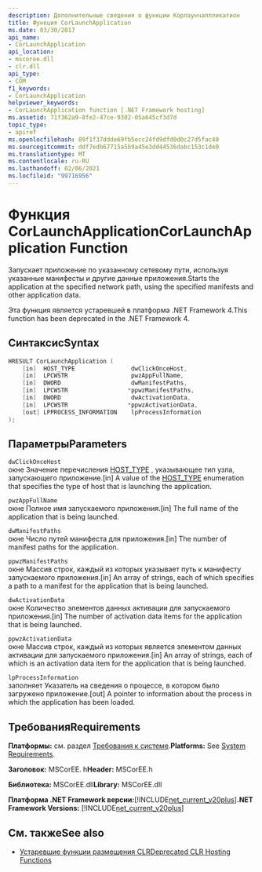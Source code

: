 ```yaml
---
description: Дополнительные сведения о функции Корлаунчаппликатион
title: Функция CorLaunchApplication
ms.date: 03/30/2017
api_name:
- CorLaunchApplication
api_location:
- mscoree.dll
- clr.dll
api_type:
- COM
f1_keywords:
- CorLaunchApplication
helpviewer_keywords:
- CorLaunchApplication function [.NET Framework hosting]
ms.assetid: 71f362a9-8fe2-47ce-9302-05a645cf3d7d
topic_type:
- apiref
ms.openlocfilehash: 89f1f37ddde69fb5ecc24fd9dfd0d0c27d5fac40
ms.sourcegitcommit: ddf7edb67715a5b9a45e3dd44536dabc153c1de0
ms.translationtype: MT
ms.contentlocale: ru-RU
ms.lasthandoff: 02/06/2021
ms.locfileid: "99716956"
---
```

# <a name="corlaunchapplication-function"></a><span data-ttu-id="621b5-103">Функция CorLaunchApplication</span><span class="sxs-lookup"><span data-stu-id="621b5-103">CorLaunchApplication Function</span></span>

<span data-ttu-id="621b5-104">Запускает приложение по указанному сетевому пути, используя указанные манифесты и другие данные приложения.</span><span class="sxs-lookup"><span data-stu-id="621b5-104">Starts the application at the specified network path, using the specified manifests and other application data.</span></span>  
  
 <span data-ttu-id="621b5-105">Эта функция является устаревшей в платформа .NET Framework 4.</span><span class="sxs-lookup"><span data-stu-id="621b5-105">This function has been deprecated in the .NET Framework 4.</span></span>  
  
## <a name="syntax"></a><span data-ttu-id="621b5-106">Синтаксис</span><span class="sxs-lookup"><span data-stu-id="621b5-106">Syntax</span></span>  
  
```cpp  
HRESULT CorLaunchApplication (  
    [in]  HOST_TYPE                dwClickOnceHost,  
    [in]  LPCWSTR                  pwzAppFullName,  
    [in]  DWORD                    dwManifestPaths,  
    [in]  LPCWSTR                 *ppwzManifestPaths,  
    [in]  DWORD                    dwActivationData,  
    [in]  LPCWSTR                 *ppwzActivationData,  
    [out] LPPROCESS_INFORMATION    lpProcessInformation  
);  
```  
  
## <a name="parameters"></a><span data-ttu-id="621b5-107">Параметры</span><span class="sxs-lookup"><span data-stu-id="621b5-107">Parameters</span></span>  

 `dwClickOnceHost`  
 <span data-ttu-id="621b5-108">окне Значение перечисления [HOST_TYPE](host-type-enumeration.md) , указывающее тип узла, запускающего приложение.</span><span class="sxs-lookup"><span data-stu-id="621b5-108">[in] A value of the [HOST_TYPE](host-type-enumeration.md) enumeration that specifies the type of host that is launching the application.</span></span>  
  
 `pwzAppFullName`  
 <span data-ttu-id="621b5-109">окне Полное имя запускаемого приложения.</span><span class="sxs-lookup"><span data-stu-id="621b5-109">[in] The full name of the application that is being launched.</span></span>  
  
 `dwManifestPaths`  
 <span data-ttu-id="621b5-110">окне Число путей манифеста для приложения.</span><span class="sxs-lookup"><span data-stu-id="621b5-110">[in] The number of manifest paths for the application.</span></span>  
  
 `ppwzManifestPaths`  
 <span data-ttu-id="621b5-111">окне Массив строк, каждый из которых указывает путь к манифесту запускаемого приложения.</span><span class="sxs-lookup"><span data-stu-id="621b5-111">[in] An array of strings, each of which specifies a path to a manifest for the application that is being launched.</span></span>  
  
 `dwActivationData`  
 <span data-ttu-id="621b5-112">окне Количество элементов данных активации для запускаемого приложения.</span><span class="sxs-lookup"><span data-stu-id="621b5-112">[in] The number of activation data items for the application that is being launched.</span></span>  
  
 `ppwzActivationData`  
 <span data-ttu-id="621b5-113">окне Массив строк, каждый из которых является элементом данных активации для запускаемого приложения.</span><span class="sxs-lookup"><span data-stu-id="621b5-113">[in] An array of strings, each of which is an activation data item for the application that is being launched.</span></span>  
  
 `lpProcessInformation`  
 <span data-ttu-id="621b5-114">заполняет Указатель на сведения о процессе, в котором было загружено приложение.</span><span class="sxs-lookup"><span data-stu-id="621b5-114">[out] A pointer to information about the process in which the application has been loaded.</span></span>  
  
## <a name="requirements"></a><span data-ttu-id="621b5-115">Требования</span><span class="sxs-lookup"><span data-stu-id="621b5-115">Requirements</span></span>  

 <span data-ttu-id="621b5-116">**Платформы:** см. раздел [Требования к системе](../../get-started/system-requirements.md).</span><span class="sxs-lookup"><span data-stu-id="621b5-116">**Platforms:** See [System Requirements](../../get-started/system-requirements.md).</span></span>  
  
 <span data-ttu-id="621b5-117">**Заголовок:** MSCorEE. h</span><span class="sxs-lookup"><span data-stu-id="621b5-117">**Header:** MSCorEE.h</span></span>  
  
 <span data-ttu-id="621b5-118">**Библиотека:** MSCorEE.dll</span><span class="sxs-lookup"><span data-stu-id="621b5-118">**Library:** MSCorEE.dll</span></span>  
  
 <span data-ttu-id="621b5-119">**Платформа .NET Framework версии:**[!INCLUDE[net_current_v20plus](../../../../includes/net-current-v20plus-md.md)]</span><span class="sxs-lookup"><span data-stu-id="621b5-119">**.NET Framework Versions:** [!INCLUDE[net_current_v20plus](../../../../includes/net-current-v20plus-md.md)]</span></span>  
  
## <a name="see-also"></a><span data-ttu-id="621b5-120">См. также</span><span class="sxs-lookup"><span data-stu-id="621b5-120">See also</span></span>

- [<span data-ttu-id="621b5-121">Устаревшие функции размещения CLR</span><span class="sxs-lookup"><span data-stu-id="621b5-121">Deprecated CLR Hosting Functions</span></span>](deprecated-clr-hosting-functions.md)

